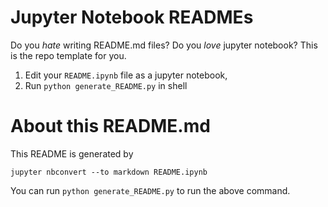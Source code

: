# Jupyter Notebook READMEs

Do you *hate* writing README.md files? Do you *love* jupyter notebook? This is the repo template for you.

1. Edit your `README.ipynb` file as a jupyter notebook,
2. Run `python generate_README.py` in shell

# About this README.md

This README is generated by

```
jupyter nbconvert --to markdown README.ipynb
```

You can run `python generate_README.py` to run the above command.
